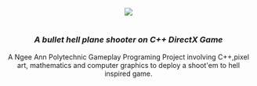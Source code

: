 <p align="center">
  <a href="https://getbootstrap.com/">
      <img src="https://github.com/ooawagaeri/LetItRain/blob/main/README%20Resources/letitrain.png?raw=true">
  </a>
</p>
<h1 align="center"Let It Rain</h1>
<h3 align="center"><i>A bullet hell plane shooter on C++ DirectX Game</i></h3>
<p align="center">
A Ngee Ann Polytechnic Gameplay Programing Project involving C++,pixel art, mathematics and  computer graphics to deploy a shoot'em to hell inspired game.
</p>
